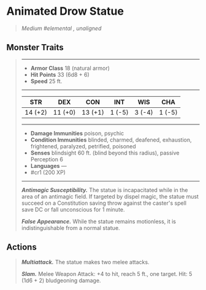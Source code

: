 # Animated Drow Statue
>*Medium #elemental , unaligned*
## Monster Traits
>___
>- **Armor Class** 18 (natural armor)
>- **Hit Points** 33 (6d8 + 6)
>- **Speed** 25 ft.
>___
>|STR|DEX|CON|INT|WIS|CHA|
>|:---:|:---:|:---:|:---:|:---:|:---:|
>|14 (+2)|11 (+0)|13 (+1)|1 (-5)|3 (-4)|1 (-5)|
>___
>- **Damage Immunities** poison, psychic
>- **Condition Immunities** blinded, charmed, deafened, exhaustion, frightened, paralyzed, petrified, poisoned
>- **Senses** blindsight 60 ft. (blind beyond this radius), passive Perception 6
>- **Languages** —
>- #cr1 (200 XP)
>___
>***Antimagic Susceptibility.*** The statue is incapacitated while in the area of an antimagic field. If targeted by dispel magic, the statue must succeed on a Constitution saving throw against the caster's spell save DC or fall unconscious for 1 minute.  
>
>***False Appearance.*** While the statue remains motionless, it is indistinguishable from a normal statue.  
>
## Actions
>***Multiattack.*** The statue makes two melee attacks.  
>
>***Slam.*** Melee Weapon Attack: +4 to hit, reach 5 ft., one target. Hit: 5 (1d6 + 2) bludgeoning damage.
